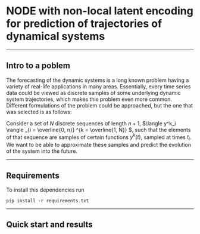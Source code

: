# NODE with non-local latent encoding for prediction of trajectories of dynamical systems
-----------------------------------------------------------


## Intro to a poblem
The forecasting of the dynamic systems is a long known problem having a variety of real-life
applications in many areas. Essentially, every time series data could be viewed as discrete samples
of some underlying dynamic system trajectories, which makes this problem even more common. 
Different formulations of the problem could be approached, but the one
that was selected is as follows:

Consider a set of $N$ discrete sequences of length $n+1$, $\langle y^k_i \rangle _{i = \overline{0, n}} ^{k = \overline{1, N}} $,
such that the elements of that sequence are samples of certain functions $y^k(t)$, sampled at times $t_i$.
We want to be able to approximate these samples and predict the evolution of the system into the future.

---------------------------------------------------------

## Requirements
To install this dependencies run 

```
pip install -r requirements.txt
```
------------------------------------------------------------
## Quick start and results 
 
